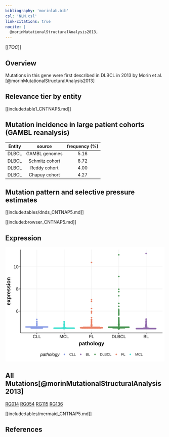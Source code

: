 ```yaml
---
bibliography: 'morinlab.bib'
csl: 'NLM.csl'
link-citations: true
nocite: |
  @morinMutationalStructuralAnalysis2013, 
---
```

[[_TOC_]]

## Overview

Mutations in this gene were first described in DLBCL in 2013 by Morin et al.[@morinMutationalStructuralAnalysis2013]


## Relevance tier by entity

[[include:table1_CNTNAP5.md]]

## Mutation incidence in large patient cohorts (GAMBL reanalysis)

|Entity|source        |frequency (%)|
|:------:|:--------------:|:-------------:|
|DLBCL |GAMBL genomes |5.16         |
|DLBCL |Schmitz cohort|8.72         |
|DLBCL |Reddy cohort  |4.00         |
|DLBCL |Chapuy cohort |4.27         |

## Mutation pattern and selective pressure estimates

[[include:tables/dnds_CNTNAP5.md]]


[[include:browser_CNTNAP5.md]]

## Expression
![](images/gene_expression/CNTNAP5_by_pathology.svg)

## All Mutations[@morinMutationalStructuralAnalysis2013]

[RG014](https://www.bcgsc.ca/downloads/morinlab/GAMBL/Morin_2013/RG014.html)
[RG054](https://www.bcgsc.ca/downloads/morinlab/GAMBL/Morin_2013/RG054.html)
[RG115](https://www.bcgsc.ca/downloads/morinlab/GAMBL/Morin_2013/RG115.html)
[RG136](https://www.bcgsc.ca/downloads/morinlab/GAMBL/Morin_2013/RG136.html)

[[include:tables/mermaid_CNTNAP5.md]]

## References

<!-- ORIGIN: morinMutationalStructuralAnalysis2013 -->
<!-- DLBCL: morinMutationalStructuralAnalysis2013 -->
